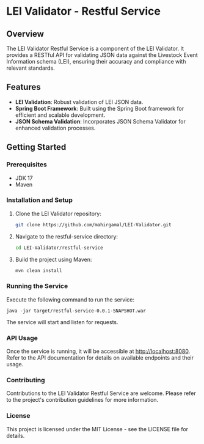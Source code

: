 # LEI Validator - Restful Service

## Overview
The LEI Validator Restful Service is a component of the LEI Validator. It provides a RESTful API for validating JSON data against the Livestock Event Information schema (LEI), ensuring their accuracy and compliance with relevant standards.

## Features
- **LEI Validation**: Robust validation of LEI JSON data.
- **Spring Boot Framework**: Built using the Spring Boot framework for efficient and scalable development.
- **JSON Schema Validation**: Incorporates JSON Schema Validator for enhanced validation processes.

## Getting Started

### Prerequisites
- JDK 17
- Maven

### Installation and Setup
1. Clone the LEI Validator repository:
   ```bash
   git clone https://github.com/mahirgamal/LEI-Validator.git
2. Navigate to the restful-service directory:
   ```bash
   cd LEI-Validator/restful-service
3. Build the project using Maven:
   ```bash
   mvn clean install
### Running the Service

Execute the following command to run the service:

    java -jar target/restful-service-0.0.1-SNAPSHOT.war
  
The service will start and listen for requests.

### API Usage

Once the service is running, it will be accessible at [http://localhost:8080](http://localhost:8080/). Refer to the API documentation for details on available endpoints and their usage.

### Contributing

Contributions to the LEI Validator Restful Service are welcome. Please refer to the project's contribution guidelines for more information.

### License

This project is licensed under the MIT License - see the LICENSE file for details.
